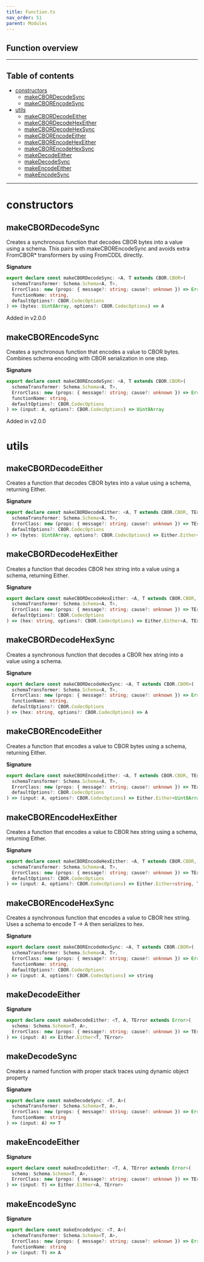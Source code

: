 ```yaml
---
title: Function.ts
nav_order: 51
parent: Modules
---
```


## Function overview

---

<h2 class="text-delta">Table of contents</h2>

- [constructors](#constructors)
  - [makeCBORDecodeSync](#makecbordecodesync)
  - [makeCBOREncodeSync](#makecborencodesync)
- [utils](#utils)
  - [makeCBORDecodeEither](#makecbordecodeeither)
  - [makeCBORDecodeHexEither](#makecbordecodehexeither)
  - [makeCBORDecodeHexSync](#makecbordecodehexsync)
  - [makeCBOREncodeEither](#makecborencodeeither)
  - [makeCBOREncodeHexEither](#makecborencodehexeither)
  - [makeCBOREncodeHexSync](#makecborencodehexsync)
  - [makeDecodeEither](#makedecodeeither)
  - [makeDecodeSync](#makedecodesync)
  - [makeEncodeEither](#makeencodeeither)
  - [makeEncodeSync](#makeencodesync)

---

# constructors

## makeCBORDecodeSync

Creates a synchronous function that decodes CBOR bytes into a value using a schema.
This pairs with makeCBOREncodeSync and avoids extra FromCBOR\* transformers by using FromCDDL directly.

**Signature**

```ts
export declare const makeCBORDecodeSync: <A, T extends CBOR.CBOR>(
  schemaTransformer: Schema.Schema<A, T>,
  ErrorClass: new (props: { message?: string; cause?: unknown }) => Error,
  functionName: string,
  defaultOptions?: CBOR.CodecOptions
) => (bytes: Uint8Array, options?: CBOR.CodecOptions) => A
```

Added in v2.0.0

## makeCBOREncodeSync

Creates a synchronous function that encodes a value to CBOR bytes.
Combines schema encoding with CBOR serialization in one step.

**Signature**

```ts
export declare const makeCBOREncodeSync: <A, T extends CBOR.CBOR>(
  schemaTransformer: Schema.Schema<A, T>,
  ErrorClass: new (props: { message?: string; cause?: unknown }) => Error,
  functionName: string,
  defaultOptions?: CBOR.CodecOptions
) => (input: A, options?: CBOR.CodecOptions) => Uint8Array
```

Added in v2.0.0

# utils

## makeCBORDecodeEither

Creates a function that decodes CBOR bytes into a value using a schema, returning Either.

**Signature**

```ts
export declare const makeCBORDecodeEither: <A, T extends CBOR.CBOR, TError extends Error>(
  schemaTransformer: Schema.Schema<A, T>,
  ErrorClass: new (props: { message?: string; cause?: unknown }) => TError,
  defaultOptions?: CBOR.CodecOptions
) => (bytes: Uint8Array, options?: CBOR.CodecOptions) => Either.Either<A, TError>
```

## makeCBORDecodeHexEither

Creates a function that decodes CBOR hex string into a value using a schema, returning Either.

**Signature**

```ts
export declare const makeCBORDecodeHexEither: <A, T extends CBOR.CBOR, TError extends Error>(
  schemaTransformer: Schema.Schema<A, T>,
  ErrorClass: new (props: { message?: string; cause?: unknown }) => TError,
  defaultOptions?: CBOR.CodecOptions
) => (hex: string, options?: CBOR.CodecOptions) => Either.Either<A, TError>
```

## makeCBORDecodeHexSync

Creates a synchronous function that decodes a CBOR hex string into a value using a schema.

**Signature**

```ts
export declare const makeCBORDecodeHexSync: <A, T extends CBOR.CBOR>(
  schemaTransformer: Schema.Schema<A, T>,
  ErrorClass: new (props: { message?: string; cause?: unknown }) => Error,
  functionName: string,
  defaultOptions?: CBOR.CodecOptions
) => (hex: string, options?: CBOR.CodecOptions) => A
```

## makeCBOREncodeEither

Creates a function that encodes a value to CBOR bytes using a schema, returning Either.

**Signature**

```ts
export declare const makeCBOREncodeEither: <A, T extends CBOR.CBOR, TError extends Error>(
  schemaTransformer: Schema.Schema<A, T>,
  ErrorClass: new (props: { message?: string; cause?: unknown }) => TError,
  defaultOptions?: CBOR.CodecOptions
) => (input: A, options?: CBOR.CodecOptions) => Either.Either<Uint8Array, TError>
```

## makeCBOREncodeHexEither

Creates a function that encodes a value to CBOR hex string using a schema, returning Either.

**Signature**

```ts
export declare const makeCBOREncodeHexEither: <A, T extends CBOR.CBOR, TError extends Error>(
  schemaTransformer: Schema.Schema<A, T>,
  ErrorClass: new (props: { message?: string; cause?: unknown }) => TError,
  defaultOptions?: CBOR.CodecOptions
) => (input: A, options?: CBOR.CodecOptions) => Either.Either<string, TError>
```

## makeCBOREncodeHexSync

Creates a synchronous function that encodes a value to CBOR hex string.
Uses a schema to encode T -> A then serializes to hex.

**Signature**

```ts
export declare const makeCBOREncodeHexSync: <A, T extends CBOR.CBOR>(
  schemaTransformer: Schema.Schema<A, T>,
  ErrorClass: new (props: { message?: string; cause?: unknown }) => Error,
  functionName: string,
  defaultOptions?: CBOR.CodecOptions
) => (input: A, options?: CBOR.CodecOptions) => string
```

## makeDecodeEither

**Signature**

```ts
export declare const makeDecodeEither: <T, A, TError extends Error>(
  schema: Schema.Schema<T, A>,
  ErrorClass: new (props: { message?: string; cause?: unknown }) => TError
) => (input: A) => Either.Either<T, TError>
```

## makeDecodeSync

Creates a named function with proper stack traces using dynamic object property

**Signature**

```ts
export declare const makeDecodeSync: <T, A>(
  schemaTransformer: Schema.Schema<T, A>,
  ErrorClass: new (props: { message?: string; cause?: unknown }) => Error,
  functionName: string
) => (input: A) => T
```

## makeEncodeEither

**Signature**

```ts
export declare const makeEncodeEither: <T, A, TError extends Error>(
  schema: Schema.Schema<T, A>,
  ErrorClass: new (props: { message?: string; cause?: unknown }) => TError
) => (input: T) => Either.Either<A, TError>
```

## makeEncodeSync

**Signature**

```ts
export declare const makeEncodeSync: <T, A>(
  schemaTransformer: Schema.Schema<T, A>,
  ErrorClass: new (props: { message?: string; cause?: unknown }) => Error,
  functionName: string
) => (input: T) => A
```
